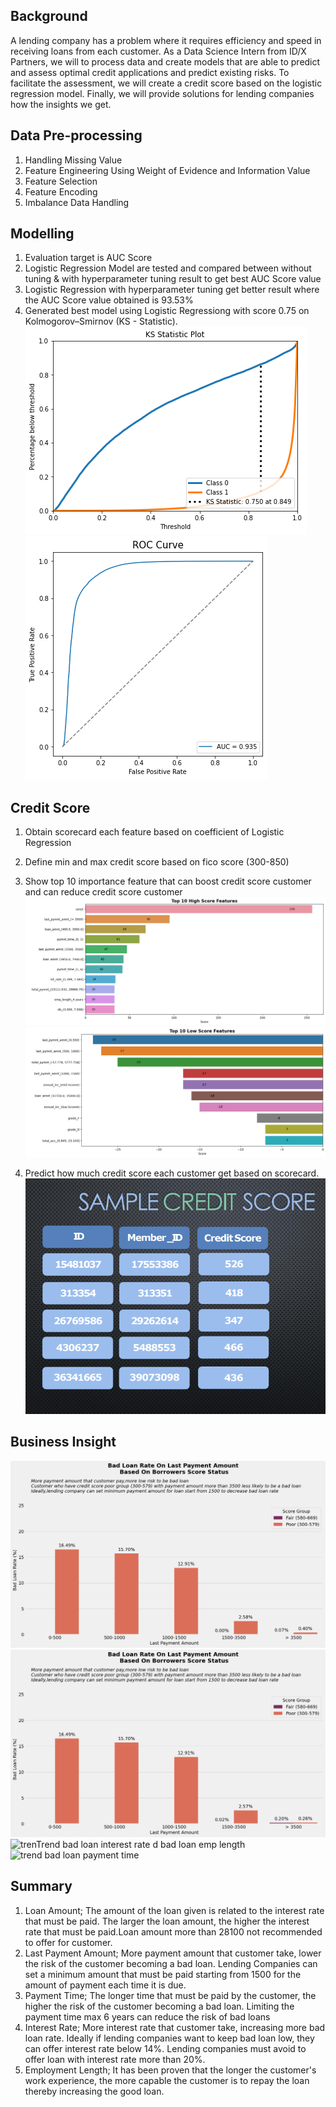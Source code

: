 **Background**
---
A lending company has a problem where it requires efficiency and speed in receiving loans from each customer. As a Data Science Intern from ID/X Partners, we will to process data and create models that are able to predict and assess optimal credit applications and predict existing risks. To facilitate the assessment, we will create a credit score based on the logistic regression model. Finally, we will provide solutions for lending companies how the insights we get.

**Data Pre-processing**
---
1. Handling Missing Value
2. Feature Engineering Using Weight of Evidence and Information Value
3. Feature Selection
4. Feature Encoding
5. Imbalance Data Handling

**Modelling**
---
1. Evaluation target is AUC Score 
2. Logistic Regression Model are tested and compared between without tuning & with hyperparameter tuning result to get best AUC Score value
3. Logistic Regression with hyperparameter tuning get better result where the AUC Score value obtained is 93.53%
4. Generated best model using Logistic Regressiong with score 0.75 on Kolmogorov–Smirnov (KS - Statistic).
![Kolmogrov-Smirnov](https://github.com/TeguhFerdian/ID_X_Partner/blob/main/194569140-e2ea4c7b-dff1-4e4c-ac64-38759763faf3.png?raw=true)
![ROC CURVE](https://github.com/TeguhFerdian/ID_X_Partner/blob/main/194569176-9201cadb-d374-406e-8664-53173209497a.png?raw=true)

**Credit Score**
---
1. Obtain scorecard each feature based on coefficient of Logistic Regression
2. Define min and max credit score based on fico score (300-850)
4. Show top 10 importance feature that can boost credit score customer and can reduce credit score customer
![10 HIGH FEATURE](https://github.com/TeguhFerdian/ID_X_Partner/blob/main/194567844-1e106237-dfc7-4af6-99f6-58ffe4556cfd.png?raw=true)
![10 LOW FEATURE](https://github.com/TeguhFerdian/ID_X_Partner/blob/main/194567867-c7d69508-2160-4767-be7c-ba60672facfc.png?raw=true)

5. Predict how much credit score each customer get based on scorecard.
![Screenshot (189)](https://github.com/TeguhFerdian/ID_X_Partner/blob/main/Screenshot%202023-10-01%20225441.png?raw=true)


**Business Insight**
---
![Bad loan on last payment](https://github.com/TeguhFerdian/ID_X_Partner/blob/main/194567641-17c0114c-c8a2-4a64-b153-f74290a7dc4e.png?raw=true)
![bad loan last payment](https://github.com/TeguhFerdian/ID_X_Partner/blob/main/194567667-e08d9c60-6bce-4acf-b190-319e98238bb7.png?raw=true)
![tren![Trend bad loan interest rate](https://user-images.githubusercontent.com/68262798/194567760-36910a46-6e04-4cff-af15-d88deae6a741.png)
d bad loan emp length](https://user-images.githubusercontent.com/68262798/194567741-80abb80f-300c-4523-bd4f-c95a0f03bb6c.png)
![trend bad loan payment time](https://user-images.githubusercontent.com/68262798/194567775-62ff8592-4c20-42df-a548-baf6b5fb8f70.png)

**Summary**
---
1. Loan Amount; The amount of the loan given is related to the interest rate that must be paid. The larger the loan amount, the higher the interest rate that must be paid.Loan amount more than 28100 not recommended to offer for customer.
2. Last Payment Amount; More payment amount that customer take, lower the risk of the customer becoming a bad loan. Lending Companies can set a minimum amount that must be paid starting from 1500 for the amount of payment each time it is due.
3. Payment Time; The longer time that must be paid by the customer, the higher the risk of the customer becoming a bad loan. Limiting the payment time max 6 years can reduce the risk of bad loans
4. Interest Rate; More interest rate that customer take, increasing more bad loan rate. Ideally if lending companies want to keep bad loan low, they can offer interest rate below 14%. Lending companies must avoid to offer loan with interest rate more than 20%.
5. Employment Length; It has been proven that the longer the customer's work experience, the more capable the customer is to repay the loan thereby increasing the good loan.
